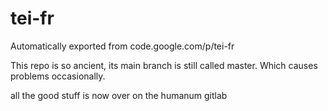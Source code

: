 # tei-fr
Automatically exported from code.google.com/p/tei-fr

This repo is so ancient, its main branch is still called master. Which causes problems occasionally.

all the good stuff is now over on the humanum gitlab
